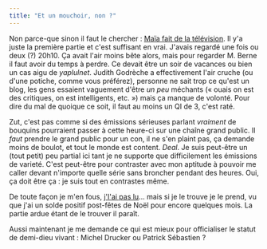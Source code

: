 ```yaml
---
title: "Et un mouchoir, non ?"
---
```


Non parce-que sinon il faut le chercher : [Maïa fait de la
télévision](http://vipmms.canalplus.fr/canalplus/20h10_050105_a.wmv). Il y'a
juste la première partie et c'est suffisant en vrai. J'avais regardé une fois
ou deux (?) 20h10. Ça avait l'air moins bête alors, mais pour regarder M.
Berne il faut avoir du temps à perdre. Ce devait être un soir de vacances ou
bien un cas aigu de _yaplulnet_. Judith Godrèche a effectivement l'air cruche
(ou d'une potiche, comme vous préférez), personne ne sait trop ce qu'est un
blog, les gens essaient vaguement d'être _un peu_ méchants (« ouais on est des
critiques, on est intelligents, etc. ») mais ça manque de volonté. Pour dire
du mal de quoique ce soit, il faut au moins un QI de 3, c'est raté.

Zut, c'est pas comme si des émissions sérieuses parlant _vraiment_ de bouquins
pourraient passer à cette heure-ci sur une chaîne grand public. Il _faut_
prendre le grand public pour un con, il ne s'en plaint pas, ça demande moins
de boulot, et tout le monde est content. _Deal_. Je suis peut-être un (tout
petit) peu partial ici tant je ne supporte que difficilement les émissions de
varieté. C'est peut-être pour contraster avec mon aptitude à pouvoir me caller
devant n'importe quelle série sans broncher pendant des heures. Oui, ça doit
être ça : je suis tout en contrastes même.

De toute façon je m'en fous, [j'l'ai pas
lu](http://www.20six.fr/maia/archive/2004/12/16/ps2m7y7irqfz.htm)... mais si
je le trouve je le prend, vu que j'ai un solde positif post-fêtes de Noël pour
encore quelques mois. La partie ardue étant de le trouver il paraît.

Aussi maintenant je me demande ce qui est mieux pour officialiser le statut de
demi-dieu vivant : Michel Drucker ou Patrick Sébastien ?

